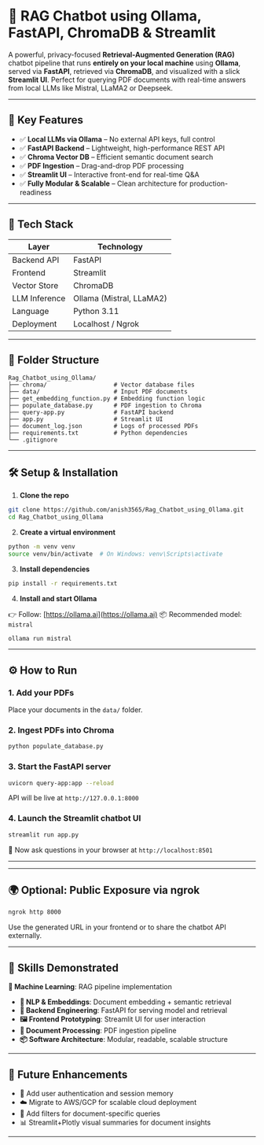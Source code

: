 # 🤖 RAG Chatbot using Ollama, FastAPI, ChromaDB & Streamlit

A powerful, privacy-focused **Retrieval-Augmented Generation (RAG)** chatbot pipeline that runs **entirely on your local machine** using **Ollama**, served via **FastAPI**, retrieved via **ChromaDB**, and visualized with a slick **Streamlit UI**. Perfect for querying PDF documents with real-time answers from local LLMs like Mistral, LLaMA2 or Deepseek.

---

## 🚀 Key Features

* ✅ **Local LLMs via Ollama** – No external API keys, full control
* ✅ **FastAPI Backend** – Lightweight, high-performance REST API
* ✅ **Chroma Vector DB** – Efficient semantic document search
* ✅ **PDF Ingestion** – Drag-and-drop PDF processing
* ✅ **Streamlit UI** – Interactive front-end for real-time Q\&A
* ✅ **Fully Modular & Scalable** – Clean architecture for production-readiness

---

## 🧠 Tech Stack

| Layer         | Technology               |
| ------------- | ------------------------ |
| Backend API   | FastAPI                  |
| Frontend      | Streamlit                |
| Vector Store  | ChromaDB                 |
| LLM Inference | Ollama (Mistral, LLaMA2) |
| Language      | Python 3.11              |
| Deployment    | Localhost / Ngrok        |

---

## 📁 Folder Structure

```
Rag_Chatbot_using_Ollama/
├── chroma/                   # Vector database files
├── data/                     # Input PDF documents
├── get_embedding_function.py # Embedding function logic
├── populate_database.py      # PDF ingestion to Chroma
├── query-app.py              # FastAPI backend
├── app.py                    # Streamlit UI
├── document_log.json         # Logs of processed PDFs
├── requirements.txt          # Python dependencies
└── .gitignore
```

---

## 🛠️ Setup & Installation

1. **Clone the repo**

```bash
git clone https://github.com/anish3565/Rag_Chatbot_using_Ollama.git
cd Rag_Chatbot_using_Ollama
```

2. **Create a virtual environment**

```bash
python -m venv venv
source venv/bin/activate  # On Windows: venv\Scripts\activate
```

3. **Install dependencies**

```bash
pip install -r requirements.txt
```

4. **Install and start Ollama**

👉 Follow: [https://ollama.ai](https://ollama.ai)
📦 Recommended model: `mistral`

```bash
ollama run mistral
```

---

## ⚙️ How to Run

### 1. Add your PDFs

Place your documents in the `data/` folder.

### 2. Ingest PDFs into Chroma

```bash
python populate_database.py
```

### 3. Start the FastAPI server

```bash
uvicorn query-app:app --reload
```

API will be live at `http://127.0.0.1:8000`

### 4. Launch the Streamlit chatbot UI

```bash
streamlit run app.py
```

🎉 Now ask questions in your browser at `http://localhost:8501`

---

---

## 🌍 Optional: Public Exposure via ngrok

```bash
ngrok http 8000
```

Use the generated URL in your frontend or to share the chatbot API externally.

---

## 🔧 Skills Demonstrated

 **🧠 Machine Learning**: RAG pipeline implementation
* **🧾 NLP & Embeddings**: Document embedding + semantic retrieval
* **🔗 Backend Engineering**: FastAPI for serving model and retrieval
* **🖼️ Frontend Prototyping**: Streamlit UI for user interaction
* **📄 Document Processing**: PDF ingestion pipeline
* **📦 Software Architecture**: Modular, readable, scalable structure

---

## 🔮 Future Enhancements

* 🔐 Add user authentication and session memory
* ☁️ Migrate to AWS/GCP for scalable cloud deployment
* 🎯 Add filters for document-specific queries
* 📊 Streamlit+Plotly visual summaries for document insights

---
